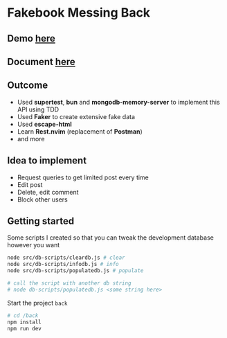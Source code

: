 # Fakebook Messing Back

## **Demo** [here](https://fakebookmessing.vercel.app/)

## **Document** [here](docs/requirement.md)

## **Outcome**

- Used **supertest**, **bun** and **mongodb-memory-server** to implement this API using TDD
- Used **Faker** to create extensive fake data
- Used **escape-html** 
- Learn **Rest.nvim** (replacement of **Postman**)
- and more

## **Idea to implement**

- Request queries to get limited post every time
- Edit post
- Delete, edit comment
- Block other users

## **Getting started**

Some scripts I created so that you can tweak the development database however you want

```bash
node src/db-scripts/cleardb.js # clear
node src/db-scripts/infodb.js # info
node src/db-scripts/populatedb.js # populate

# call the script with another db string
# node db-scripts/populatedb.js <some string here> 
```

Start the project `back`
```bash
# cd /back
npm install 
npm run dev
```


<!-- * See my next project []() -->
